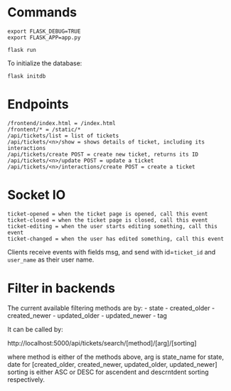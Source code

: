 # Commands

    export FLASK_DEBUG=TRUE
    export FLASK_APP=app.py

    flask run

To initialize the database:

    flask initdb

# Endpoints

    /frontend/index.html = /index.html
    /frontent/* = /static/*
    /api/tickets/list = list of tickets
    /api/tickets/<n>/show = shows details of ticket, including its interactions
    /api/tickets/create POST = create new ticket, returns its ID
    /api/tickets/<n>/update POST = update a ticket
    /api/tickets/<n>/interactions/create POST = create a ticket

# Socket IO

    ticket-opened = when the ticket page is opened, call this event
    ticket-closed = when the ticket page is closed, call this event
    ticket-editing = when the user starts editing something, call this event
    ticket-changed = when the user has edited something, call this event

Clients receive events with fields msg, and send with id=`ticket_id` and `user_name` as their user name.


# Filter in backends
The current available filtering methods are by:
	- state
	- created_older
	- created_newer
	- updated_older
	- updated_newer
	- tag

It can be called by:

http://localhost:5000/api/tickets/search/[method]/[arg]/[sorting]

where 	method is either of the methods above,
		arg is state_name for state, date for [created_older, created_newer, updated_older, updated_newer]
		sorting is either ASC or DESC for ascendent and descrntdent sorting respectively.
		